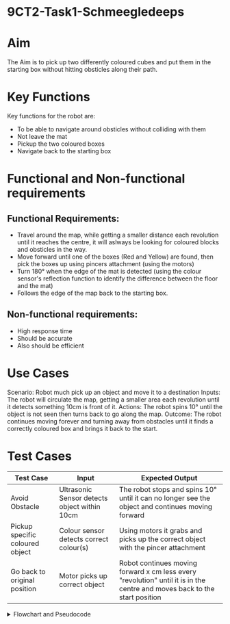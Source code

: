 # 9CT2-Task1-Schmeegledeeps

# Aim
The Aim is to pick up two differently coloured cubes and put them in the starting box without hitting obsticles along their path.

# Key Functions
Key functions for the robot are:
* To be able to navigate around obsticles without colliding with them
* Not leave the mat
* Pickup the two coloured boxes
* Navigate back to the starting box
# Functional and Non-functional requirements

## Functional Requirements:
* Travel around the map, while getting a smaller distance each revolution until it reaches the centre, it will aslways be looking for coloured blocks and obsticles in the way.
* Move forward until one of the boxes (Red and Yellow) are found, then pick the boxes up using pincers attachment (using the motors)
* Turn 180° when the edge of the mat is detected (using the colour sensor's reflection function to identify the difference between the floor and the mat)
* Follows the edge of the map back to the starting box.

## Non-functional requirements:
* High response time
* Should be accurate
* Also should be efficient


# Use Cases
Scenario: Robot much pick up an object and move it to a destination
Inputs: The robot will circulate the map, getting a smaller area each revolution until it detects something 10cm is front of it.
Actions: The robot spins 10° until the object is not seen then turns back to go along the map.
Outcome: The robot continues moving forever and turning away from obstacles until it finds a correctly coloured box and brings it back to the start.

# Test Cases
| Test Case | Input     | Expected Output   |
|---------- |---------- |----------------   |
|Avoid Obstacle|Ultrasonic Sensor detects object within 10cm|The robot stops and spins 10° until it can no longer see the object and continues moving forward|
|Pickup specific coloured object|Colour sensor detects correct colour(s)|Using motors it grabs and picks up the correct object with the pincer attachment|
|Go back to original position|Motor picks up correct object|Robot continues moving forward x cm less every "revolution" until it is in the centre and moves back to the start position|
  
<details><summary> Flowchart and Pseudocode</summary>

# Flowchart Activity A

![Flowchart](https://github.com/transaction-fraud/9CT2-Task1-Schmeegledeeps/blob/ANWESH/Task_Portfolio/Images/1a.excalidraw.png "Flowchart")

# Flowchart Activity B

![Flowchart](https://github.com/transaction-fraud/9CT2-Task1-Schmeegledeeps/blob/ANWESH/Task_Portfolio/Images/1b.excalidraw.png "Flowchartb")

# Flowchart Activity C

![Flowchart](https://github.com/transaction-fraud/9CT2-Task1-Schmeegledeeps/blob/ANWESH/Task_Portfolio/Images/1c.excalidraw.png "Flowchart")

## Pseudocode Activities
### 1 a. 
```
BEGIN Even or Odd

INPUT Number

IF Number % 2 == 0 THEN

    OUTPUT "Even"

ELSE

    OUTPUT "Odd"

ENDIF

END
```

### 1 b.
```
BEGIN Calculating Factorial

INPUT Number

FOR i = 1, i TO Number, STEP 1
    PROCESS Number = Number * i

OUTPUT Number

END
```     
### 2 a.  
```
BEGIN Cost of total books

INPUT AMOUNT

FOR i = 0, i TO AMOUNT, STEP 1

    INPUT PRICE

    PROCESS PRICES += PRICE
    
IF PRICES > 100

    PROCESS = PRICES % 1.1

ENDIF

OUTPUT PRICES

END
```

### 2 b.
```
BEGIN Sum of numbers from 1 to N

INPUT N

FOR i = 0, i TO N, STEP 1

    PROCESS sum += N + i
    
    PROCESS N - 1

OUTPUT SUM

END
```
</details>
